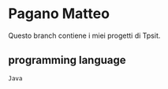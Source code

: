 # Pagano Matteo

Questo branch contiene i miei progetti di Tpsit.

## programming language

```
Java
```
